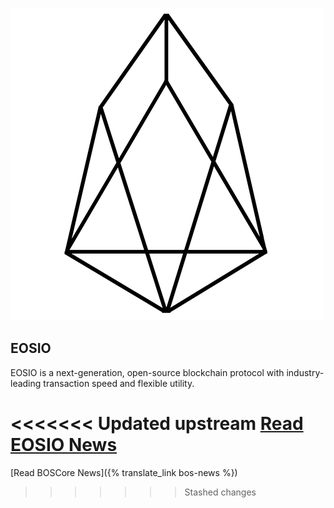 
![EOSIO](/assets/block-production/eosio.png)

EOSIO
---

EOSIO is a next-generation, open-source blockchain protocol with industry-leading transaction speed and flexible utility. 

<<<<<<< Updated upstream
[Read EOSIO News](https://eosdac.io/eos-news)
=======

[Read BOSCore News]({% translate_link bos-news %})
>>>>>>> Stashed changes
